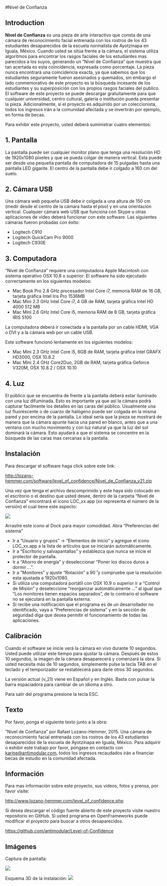 #Nivel de Confianza


## Introduction
**Nivel de Confianza** es una pieza de arte interactivo que consta de una cámara de reconocimiento facial entrenada con los rostros de los 43 estudiantes desaparecidos de la escuela normalista de Ayotzinapa en Iguala, México. Cuando usted se sitúa frente a la cámara, el sistema utiliza algoritmos para encontrar los rasgos faciales de los estudiantes mas parecidos a los suyos, generando un “Nivel de Confianza” que muestra que tan acertada es esta coincidencia, expresada como porcentaje. La pieza nunca encontrará una coincidencia exacta, ya que sabemos que los estudiantes seguramente fueron asesinados y quemados, sin embargo el lado conmemorativo de este proyecto es la búsqueda incesante de los estudiantes y su superposición con los propios rasgos faciales del publico. El software de este proyecto se puede descargar gratuitamente para que cualquier universidad, centro cultural, galería o institución pueda presentar la pieza. Adicionalmente, si el proyecto es adquirido por un coleccionista, todos los ingresos irán a la comunidad afectada y se invertirán por ejemplo, en forma de becas.

Para exhibir este proyecto, usted deberá suministrar cuatro elementos:


## 1. Pantalla
La pantalla puede ser cualquier monitor plano que tenga una resolución HD de 1920x1080 píxeles y que se pueda colgar de manera vertical. Esta puede ser desde una pequeña pantalla de computadora de 15 pulgadas hasta una pantalla LED gigante. El centro de la pantalla debe ir colgado a 160 cm del suelo.

## 2. Cámara USB
Una cámara web pequeña USB debe ir colgada a una altura de 150 cm (medir desde el centro de la cámara hasta el piso) y en una orientación vertical. Cualquier cámara web USB que funciona con Skype u otras aplicaciones de vídeo deberá funcionar con este software. Las siguientes cámaras fueron probadas con éxito:
- Logitech C910
- Logitech QuickCam Pro 9000
- Logitech C930E

## 3. Computadora
“Nivel de Confianza” requiere una computadora Apple Macintosh con sistema operativo OSX 10.8 o superior. El software ha sido ejecutado correctamente en los siguientes modelos:
- Mac Book Pro 2.8 GHz procesador Intel Core i7, memoria RAM de 16 GB, tarjeta gráfica Intel Iris Pro 1536MB
- Mac Mini 2.3 GHz Intel Core i7, 4 GB de RAM, tarjeta gráfica Intel HD 4000 512 MB
- Mac Mini 2.6 GHz Intel Core i5, memoria RAM de 8 GB, tarjeta gráfica IRIS 5100

La computadora deberá ir conectada a la pantalla por un cable HDMI, VGA o DVI y a la cámara web por un cable USB.

Este software funcionó lentamente en los siguientes modelos:
- Mac Mini 2.3 GHz Intel Core i5, 6GB de RAM, tarjeta gráfica Intel GRAFX HD3000, OSX 10.8.2
- Mac Mini 2.4 GHz Core2Duo, 2GB de RAM, tarjeta gráfica Geforce V320M, OSX 10.8.2 / OSX 10.10

## 4. Luz
El público que se encuentra de frente a la pantalla deberá estar iluminado con una luz difuminada. Esto es importante ya que así la cámara podrá capturar facilmente los detalles en las caras del público. Usualmente una luz fluorescente o de cuarzo de halógeno puede ser colgada en la misma pared y por encima de la pantalla. Lo ideal sería que la pieza se mostrará de manera que la cámara apunte hacia una pared en blanco, antes que a una ventana con mucho movimiento y con luz natural ya que la luz del sol dominará la cámara. Esto ayudará a que el sistema se concentre en la búsqueda de las caras mas cercanas a la pantalla.

## Instalación
Para descargar el software haga click sobre este link: 

<http://lozano-hemmer.com/software/level_of_confidence/Nivel_de_Confianza_v21.zip>

Una vez que tenga el archivo descomprimido y este haya sido colocado en el escritorio o el destino que usted desee, dentro de la carpeta “Nivel de Confianza” encontrará el icono LOC_xx.app (xx representa el número de la versión) el cual tiene este aspecto:

![](https://raw.githubusercontent.com/antimodular/Level-of-Confidence/master/images/icon_small.png)

Arrastre este icono al Dock para mayor comodidad. Abra “Preferencias del sistema”
- Ir a “Usuario y grupos” -> “Elementos de inicio” y agregue el icono LOC_xx.app a la lista de artículos que se iniciarán automáticamente.
- Ir a “Escritorio y salvapantallas” y establezca que nunca se inicie el protector de pantalla.
- Ir a “Ahorro de energía” y deseleccionar “Poner los discos duros a dormir ...”.
- Ir a “Monitores” y ajuste “Rotación” a 90 ̊ y compruebe que la resolución esta ajustada a 1920x1080.
- Si utiliza una computadora portátil con OSX 10.9 o superior ir a “Control de Misión” y deseleccione “reorganizar automáticamente ...” al igual que “Los monitores tienen espacios separados”, de lo contrario el software no se ejecutará en la pantalla externa.
- Si recibe una notificación que el programa es de un desarrollador no identificado, vaya a “Preferencias de sistema” y en la sección de seguridad diga que desea permitir el funcionamiento de todas las aplicaciones.

## Calibración
Cuando el software se inicie verá la cámara en vivo durante 10 segundos. Usted puede utilizar este tiempo para ajustar la cámara. Después de estos 10 segundos, la imagen de la cámara desaparecerá y comenzará la obra. Si usted necesita más de 10 segundos, simplemente pulse la tecla TAB en el teclado y el temporizador se restablecerá para darle otros 30 segundos.

La versión actual (v_21) viene en Español y en Inglés. Basta con pulsar la barra espaciadora para cambiar de un idioma a otro.

Para salir del programa presione la tecla ESC.

## Texto
Por favor, ponga el siguiente texto junto a la obra:

“Nivel de Confianza” por Rafael Lozano-Hemmer, 2015. Una cámara de reconocimiento facial entrenada con los rostros de los 43 estudiantes desaparecidos de la escuela de Ayotzinapa en Iguala, México. Para adquirir o exhibir este trabajo por favor, póngase en contacto con <karine@antimodular.com>, todos los ingresos recaudados irán a financiar becas de estudio en la comunidad afectada.


## Información
Para mas información sobre este proyecto, sus videos, fotos y prensa, por favor visite:

<http://www.lozano-hemmer.com/level_of_confidence.php>

Si desea descargar el código fuente abierto de este proyecto visite nuestro repositorio en GitHub. Si usted programa en OpenFrameworks puede modificar el proyecto para buscar a otros desaparecidos.

<https://github.com/antimodular/Level-of-Confidence>

## Imágenes
Captura de pantalla:

![](https://raw.githubusercontent.com/antimodular/Level-of-Confidence/master/images/Screen_Shot.png)

Esquema 3D de la instalación:
![](https://raw.githubusercontent.com/antimodular/Level-of-Confidence/master/images/3d_model.png)